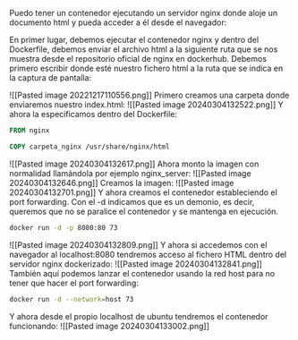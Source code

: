 Puedo tener un contenedor ejecutando un servidor nginx donde aloje un documento html y pueda acceder a él desde el navegador:

En primer lugar, debemos ejecutar el contenedor nginx y dentro del Dockerfile, debemos enviar el archivo html a la siguiente ruta que se nos muestra desde el repositorio oficial de nginx en dockerhub. Debemos primero escribir donde esté nuestro fichero html a la ruta que se indica en la captura de pantalla:

![[Pasted image 20221217110556.png]]
Primero creamos una carpeta donde enviaremos nuestro index.html:
![[Pasted image 20240304132522.png]]
Y ahora la especificamos dentro del Dockerfile:
```Dockerfile
FROM nginx

COPY carpeta_nginx /usr/share/nginx/html
```
![[Pasted image 20240304132617.png]]
Ahora monto la imagen con normalidad llamándola por ejemplo nginx_server:
![[Pasted image 20240304132646.png]]
Creamos la imagen:
![[Pasted image 20240304132701.png]]
Y ahora creamos el contenedor estableciendo el port forwarding. Con el -d indicamos que es un demonio, es decir, queremos que no se paralice el contenedor y se mantenga en ejecución.
```bash
docker run -d -p 8080:80 73
```
![[Pasted image 20240304132809.png]]
Y ahora si accedemos con el navegador al localhost:8080 tendremos acceso al fichero HTML dentro del servidor nginx dockerizado:
![[Pasted image 20240304132841.png]]
También aquí podemos lanzar el contenedor usando la red host para no tener que hacer el port forwarding:
```bash
docker run -d --network=host 73
```
Y ahora desde el propio localhost de ubuntu tendremos el contenedor funcionando:
![[Pasted image 20240304133002.png]]
